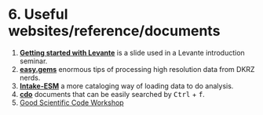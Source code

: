 # 6. Useful websites/reference/documents
1. [**Getting started with Levante**](https://indico.dkrz.de/event/40/attachments/32/50/20220428_LevanteIntro.pdf) is a slide used in a Levante introduction seminar.
2. [**easy.gems**](https://easy.gems.dkrz.de/index.html) enormous tips of processing high resolution data from DKRZ nerds. 
3. [**Intake-ESM**](https://intake-esm.readthedocs.io/en/stable/index.html) a more cataloging way of loading data to do analysis.
4. [**cdo**](https://code.mpimet.mpg.de/projects/cdo/embedded/index.html#x1-4830002.8.11) documents that can be easily searched by <kbd>Ctrl</kbd> + <kbd>f</kbd>. 
5.  [Good Scientific Code Workshop](https://github.com/JuliaDynamics/GoodScientificCodeWorkshop)